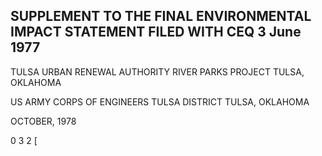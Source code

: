 ## SUPPLEMENT TO THE FINAL ENVIRONMENTAL IMPACT STATEMENT FILED WITH CEQ 3 June 1977

<!-- image -->

TULSA URBAN RENEWAL AUTHORITY RIVER PARKS PROJECT TULSA, OKLAHOMA

US ARMY CORPS OF ENGINEERS TULSA DISTRICT TULSA, OKLAHOMA

OCTOBER, 1978

<!-- image -->

0 3 2 [

<!-- image -->